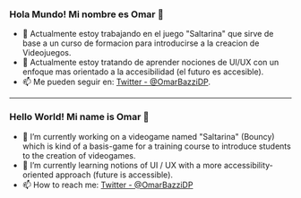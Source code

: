 ### Hola Mundo! Mi nombre es Omar 👋

- 🔭 Actualmente estoy trabajando en el juego "Saltarina" que sirve de base a un curso de formacion para introducirse a la creacion de Videojuegos.
- 🌱 Actualmente estoy tratando de aprender nociones de UI/UX con un enfoque mas orientado a la accesibilidad (el futuro es accesible).
- 📫 Me pueden seguir en: [Twitter - @OmarBazziDP](https://twitter.com/OmarBazziDP).

<hr>

### Hello World! Mi name is Omar 👋

- 🔭 I’m currently working on a videogame named "Saltarina" (Bouncy) which is kind of a basis-game for a training course to introduce students to the creation of videogames.
- 🌱 I’m currently learning notions of UI / UX with a more accessibility-oriented approach (future is accessible).
- 📫 How to reach me: [Twitter - @OmarBazziDP](https://twitter.com/OmarBazziDP)
